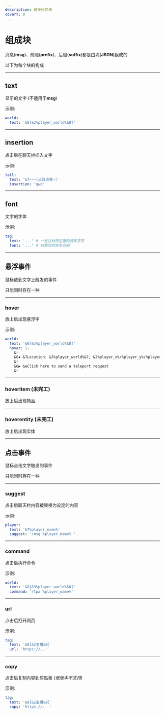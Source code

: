 ```yaml
---
description: 聊天格式块
coverY: 0
---
```


# 组成块

消息(**msg**)、前缀(**prefix**)、后缀(**suffix**)都是由块(**JSON**)组成的

以下为每个块的构成

---

## text

显示的文字 (不适用于**msg**)

示例: 
```yaml 
world:
  text: '&8[&3%player_world%&8]'
```

---

## insertion

点击后在聊天栏插入文字

示例:
```yaml 
tail:
  text: '&7~~~[点我点我~]'
  insertion: 'qwq'
```

---

## font

文字的字体

示例:
```yaml 
tag:
  text: '...' # 一些在材质包里的特殊字符
  font: '...' # 材质包的命名空间
```

---

## 悬浮事件

鼠标放到文字上触发的事件

只能同时存在一种

---

### hover

放上后出现悬浮字

示例:
```yaml 
world:
  text: '&8[&3%player_world%&8]'
  hover: |-
    &r
    &8▪ &7Location: &3%player_world%&7, &2%player_x%/%player_y%/%player_z%
    &r
    &6▶ &eClick here to send a teleport request
    &r
```

---

### hoveritem (未完工)

放上后出现物品

---

### hoverentity (未完工)

放上后出现实体

---

## 点击事件

鼠标点击文字触发的事件

只能同时存在一种

---

### suggest

点击后聊天栏内容被替换为设定的内容

示例:
```yaml 
player:
  text: '&7%player_name%'
  suggest: '/msg %player_name% '
```

---

### command

点击后执行命令

示例:
```yaml 
world:
  text: '&8[&3%player_world%&8]'
  command: '/tpa %player_name%'
```

---

### url

点击后打开网页

示例:
```yaml 
tag:
  text: '&8[&2主播&8]'
  url: 'https://...'
```

---

### copy

点击后复制内容到剪贴板 (_低版本不支持_)

示例:
```yaml 
tag:
  text: '&8[&2主播&8]'
  copy: 'https://...'
```